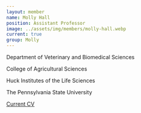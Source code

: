 ```yaml
---
layout: member
name: Molly Hall
position: Assistant Professor
image: ../assets/img/members/molly-hall.webp
current: true
group: Molly
---
```

Department of Veterinary and Biomedical Sciences 

College of Agricultural Sciences

Huck Institutes of the Life Sciences

The Pennsylvania State University

[Current CV](../../pdfs/members/2021-4-19_CV_Hall.pdf)